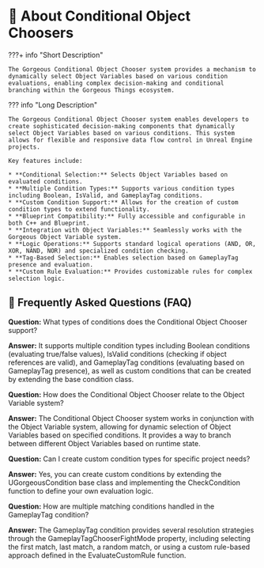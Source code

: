 # 🔎 About Conditional Object Choosers

???+ info "Short Description"

    The Gorgeous Conditional Object Chooser system provides a mechanism to dynamically select Object Variables based on various condition evaluations, enabling complex decision-making and conditional branching within the Gorgeous Things ecosystem.

??? info "Long Description"

    The Gorgeous Conditional Object Chooser system enables developers to create sophisticated decision-making components that dynamically select Object Variables based on various conditions. This system allows for flexible and responsive data flow control in Unreal Engine projects.
    
    Key features include:

    * **Conditional Selection:** Selects Object Variables based on evaluated conditions.
    * **Multiple Condition Types:** Supports various condition types including Boolean, IsValid, and GameplayTag conditions.
    * **Custom Condition Support:** Allows for the creation of custom condition types to extend functionality.
    * **Blueprint Compatibility:** Fully accessible and configurable in both C++ and Blueprint.
    * **Integration with Object Variables:** Seamlessly works with the Gorgeous Object Variable system.
    * **Logic Operations:** Supports standard logical operations (AND, OR, XOR, NAND, NOR) and specialized condition checking.
    * **Tag-Based Selection:** Enables selection based on GameplayTag presence and evaluation.
    * **Custom Rule Evaluation:** Provides customizable rules for complex selection logic.

## 🤔 Frequently Asked Questions (FAQ)

**Question:** What types of conditions does the Conditional Object Chooser support?

**Answer:** It supports multiple condition types including Boolean conditions (evaluating true/false values), IsValid conditions (checking if object references are valid), and GameplayTag conditions (evaluating based on GameplayTag presence), as well as custom conditions that can be created by extending the base condition class.

**Question:** How does the Conditional Object Chooser relate to the Object Variable system?

**Answer:** The Conditional Object Chooser system works in conjunction with the Object Variable system, allowing for dynamic selection of Object Variables based on specified conditions. It provides a way to branch between different Object Variables based on runtime state.

**Question:** Can I create custom condition types for specific project needs?

**Answer:** Yes, you can create custom conditions by extending the UGorgeousCondition base class and implementing the CheckCondition function to define your own evaluation logic.

**Question:** How are multiple matching conditions handled in the GameplayTag condition?

**Answer:** The GameplayTag condition provides several resolution strategies through the GameplayTagChooserFightMode property, including selecting the first match, last match, a random match, or using a custom rule-based approach defined in the EvaluateCustomRule function.

